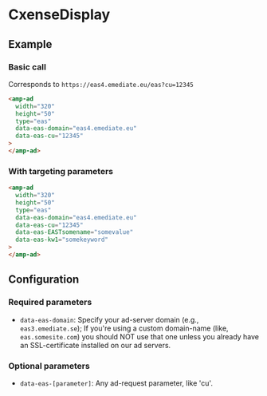 <!---
Copyright 2017 The AMP HTML Authors. All Rights Reserved.

Licensed under the Apache License, Version 2.0 (the "License");
you may not use this file except in compliance with the License.
You may obtain a copy of the License at

      http://www.apache.org/licenses/LICENSE-2.0

Unless required by applicable law or agreed to in writing, software
distributed under the License is distributed on an "AS-IS" BASIS,
WITHOUT WARRANTIES OR CONDITIONS OF ANY KIND, either express or implied.
See the License for the specific language governing permissions and
limitations under the License.
-->

# CxenseDisplay

## Example

### Basic call

Corresponds to `https://eas4.emediate.eu/eas?cu=12345`

```html
<amp-ad
  width="320"
  height="50"
  type="eas"
  data-eas-domain="eas4.emediate.eu"
  data-eas-cu="12345"
>
</amp-ad>
```

### With targeting parameters

```html
<amp-ad
  width="320"
  height="50"
  type="eas"
  data-eas-domain="eas4.emediate.eu"
  data-eas-cu="12345"
  data-eas-EASTsomename="somevalue"
  data-eas-kw1="somekeyword"
>
</amp-ad>
```

## Configuration

### Required parameters

- `data-eas-domain`: Specify your ad-server domain (e.g., `eas3.emediate.se`); If you're using a custom domain-name (like, `eas.somesite.com`) you should NOT use that one unless you already have an SSL-certificate installed on our ad servers.

### Optional parameters

- `data-eas-[parameter]`: Any ad-request parameter, like 'cu'.
